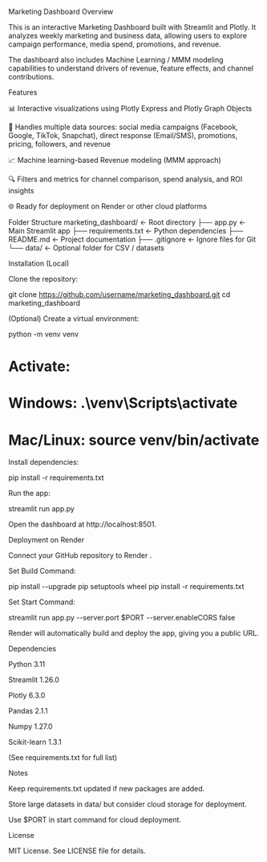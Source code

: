 Marketing Dashboard
Overview

This is an interactive Marketing Dashboard built with Streamlit and Plotly. It analyzes weekly marketing and business data, allowing users to explore campaign performance, media spend, promotions, and revenue.

The dashboard also includes Machine Learning / MMM modeling capabilities to understand drivers of revenue, feature effects, and channel contributions.

Features

📊 Interactive visualizations using Plotly Express and Plotly Graph Objects

🧮 Handles multiple data sources: social media campaigns (Facebook, Google, TikTok, Snapchat), direct response (Email/SMS), promotions, pricing, followers, and revenue

📈 Machine learning-based Revenue modeling (MMM approach)

🔍 Filters and metrics for channel comparison, spend analysis, and ROI insights

🌐 Ready for deployment on Render or other cloud platforms

Folder Structure
marketing_dashboard/           ← Root directory
├── app.py                     ← Main Streamlit app
├── requirements.txt           ← Python dependencies
├── README.md                  ← Project documentation
├── .gitignore                 ← Ignore files for Git
└── data/                      ← Optional folder for CSV / datasets

Installation (Local)

Clone the repository:

git clone https://github.com/username/marketing_dashboard.git
cd marketing_dashboard


(Optional) Create a virtual environment:

python -m venv venv
# Activate:
# Windows: .\venv\Scripts\activate
# Mac/Linux: source venv/bin/activate


Install dependencies:

pip install -r requirements.txt


Run the app:

streamlit run app.py


Open the dashboard at http://localhost:8501.

Deployment on Render

Connect your GitHub repository to Render
.

Set Build Command:

pip install --upgrade pip setuptools wheel
pip install -r requirements.txt


Set Start Command:

streamlit run app.py --server.port $PORT --server.enableCORS false


Render will automatically build and deploy the app, giving you a public URL.

Dependencies

Python 3.11

Streamlit 1.26.0

Plotly 6.3.0

Pandas 2.1.1

Numpy 1.27.0

Scikit-learn 1.3.1

(See requirements.txt for full list)

Notes

Keep requirements.txt updated if new packages are added.

Store large datasets in data/ but consider cloud storage for deployment.

Use $PORT in start command for cloud deployment.

License

MIT License. See LICENSE file for details.